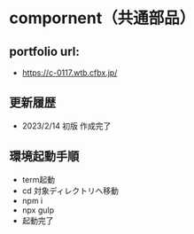 # compornent（共通部品）

## portfolio url:

- https://c-0117.wtb.cfbx.jp/

## 更新履歴

- 2023/2/14 初版 作成完了

## 環境起動手順
- term起動
- cd 対象ディレクトリへ移動
- npm i
- npx gulp
- 起動完了
